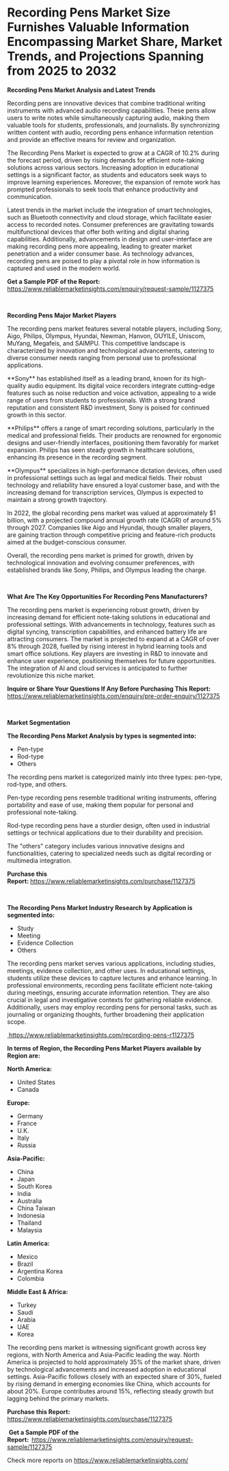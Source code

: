 <p><h1>Recording Pens Market Size Furnishes Valuable Information Encompassing Market Share, Market Trends, and Projections Spanning from 2025 to 2032</h1></p><p><strong>Recording Pens Market Analysis and Latest Trends</strong></p>
<p><p>Recording pens are innovative devices that combine traditional writing instruments with advanced audio recording capabilities. These pens allow users to write notes while simultaneously capturing audio, making them valuable tools for students, professionals, and journalists. By synchronizing written content with audio, recording pens enhance information retention and provide an effective means for review and organization.</p><p>The Recording Pens Market is expected to grow at a CAGR of 10.2% during the forecast period, driven by rising demands for efficient note-taking solutions across various sectors. Increasing adoption in educational settings is a significant factor, as students and educators seek ways to improve learning experiences. Moreover, the expansion of remote work has prompted professionals to seek tools that enhance productivity and communication.</p><p>Latest trends in the market include the integration of smart technologies, such as Bluetooth connectivity and cloud storage, which facilitate easier access to recorded notes. Consumer preferences are gravitating towards multifunctional devices that offer both writing and digital sharing capabilities. Additionally, advancements in design and user-interface are making recording pens more appealing, leading to greater market penetration and a wider consumer base. As technology advances, recording pens are poised to play a pivotal role in how information is captured and used in the modern world.</p></p>
<p><strong>Get a Sample PDF of the Report:&nbsp;</strong> <a href="https://www.reliablemarketinsights.com/enquiry/request-sample/1127375?utm_campaign=2385&utm_medium=2&utm_source=Github&utm_content=ia&utm_term=08022025&utm_id=recording-pens">https://www.reliablemarketinsights.com/enquiry/request-sample/1127375</a></p>
<p>&nbsp;</p>
<p><strong>Recording Pens Major Market Players</strong></p>
<p><p>The recording pens market features several notable players, including Sony, Aigo, Philips, Olympus, Hyundai, Newman, Hanvon, OUYILE, Uniscom, MuYang, Megafeis, and SAIMPU. This competitive landscape is characterized by innovation and technological advancements, catering to diverse consumer needs ranging from personal use to professional applications.</p><p>**Sony** has established itself as a leading brand, known for its high-quality audio equipment. Its digital voice recorders integrate cutting-edge features such as noise reduction and voice activation, appealing to a wide range of users from students to professionals. With a strong brand reputation and consistent R&D investment, Sony is poised for continued growth in this sector.</p><p>**Philips** offers a range of smart recording solutions, particularly in the medical and professional fields. Their products are renowned for ergonomic designs and user-friendly interfaces, positioning them favorably for market expansion. Philips has seen steady growth in healthcare solutions, enhancing its presence in the recording segment.</p><p>**Olympus** specializes in high-performance dictation devices, often used in professional settings such as legal and medical fields. Their robust technology and reliability have ensured a loyal customer base, and with the increasing demand for transcription services, Olympus is expected to maintain a strong growth trajectory.</p><p>In 2022, the global recording pens market was valued at approximately $1 billion, with a projected compound annual growth rate (CAGR) of around 5% through 2027. Companies like Aigo and Hyundai, though smaller players, are gaining traction through competitive pricing and feature-rich products aimed at the budget-conscious consumer.</p><p>Overall, the recording pens market is primed for growth, driven by technological innovation and evolving consumer preferences, with established brands like Sony, Philips, and Olympus leading the charge.</p></p>
<p>&nbsp;</p>
<p><strong>What Are The Key Opportunities For Recording Pens Manufacturers?</strong></p>
<p><p>The recording pens market is experiencing robust growth, driven by increasing demand for efficient note-taking solutions in educational and professional settings. With advancements in technology, features such as digital syncing, transcription capabilities, and enhanced battery life are attracting consumers. The market is projected to expand at a CAGR of over 8% through 2028, fuelled by rising interest in hybrid learning tools and smart office solutions. Key players are investing in R&D to innovate and enhance user experience, positioning themselves for future opportunities. The integration of AI and cloud services is anticipated to further revolutionize this niche market.</p></p>
<p><strong>Inquire or Share Your Questions If Any Before Purchasing This Report:</strong> <a href="https://www.reliablemarketinsights.com/enquiry/pre-order-enquiry/1127375?utm_campaign=2385&utm_medium=2&utm_source=Github&utm_content=ia&utm_term=08022025&utm_id=recording-pens">https://www.reliablemarketinsights.com/enquiry/pre-order-enquiry/1127375</a></p>
<p>&nbsp;</p>
<p><strong>Market Segmentation</strong></p>
<p><strong>The Recording Pens Market Analysis by types is segmented into:</strong></p>
<p><ul><li>Pen-type</li><li>Rod-type</li><li>Others</li></ul></p>
<p><p>The recording pens market is categorized mainly into three types: pen-type, rod-type, and others. </p><p>Pen-type recording pens resemble traditional writing instruments, offering portability and ease of use, making them popular for personal and professional note-taking. </p><p>Rod-type recording pens have a sturdier design, often used in industrial settings or technical applications due to their durability and precision. </p><p>The "others" category includes various innovative designs and functionalities, catering to specialized needs such as digital recording or multimedia integration.</p></p>
<p><strong>Purchase this Report:&nbsp;</strong><a href="https://www.reliablemarketinsights.com/purchase/1127375?utm_campaign=2385&utm_medium=2&utm_source=Github&utm_content=ia&utm_term=08022025&utm_id=recording-pens">https://www.reliablemarketinsights.com/purchase/1127375</a></p>
<p>&nbsp;</p>
<p><strong>The Recording Pens Market Industry Research by Application is segmented into:</strong></p>
<p><ul><li>Study</li><li>Meeting</li><li>Evidence Collection</li><li>Others</li></ul></p>
<p><p>The recording pens market serves various applications, including studies, meetings, evidence collection, and other uses. In educational settings, students utilize these devices to capture lectures and enhance learning. In professional environments, recording pens facilitate efficient note-taking during meetings, ensuring accurate information retention. They are also crucial in legal and investigative contexts for gathering reliable evidence. Additionally, users may employ recording pens for personal tasks, such as journaling or organizing thoughts, further broadening their application scope.</p></p>
<p><a href="https://www.reliablemarketinsights.com/recording-pens-r1127375?utm_campaign=2385&utm_medium=2&utm_source=Github&utm_content=ia&utm_term=08022025&utm_id=recording-pens">&nbsp;https://www.reliablemarketinsights.com/recording-pens-r1127375</a></p>
<p><strong>In terms of Region, the Recording Pens Market Players available by Region are:</strong></p>
<p>
    <p> <strong> North America: </strong>
        <ul>
            <li>United States</li>
            <li>Canada</li>
        </ul>
        </p> 
    <p> <strong> Europe: </strong>
        <ul>
            <li>Germany</li>
            <li>France</li>
            <li>U.K.</li>
            <li>Italy</li>
            <li>Russia</li>
        </ul>
        </p> 
    <p> <strong> Asia-Pacific: </strong>
        <ul>
            <li>China</li>
            <li>Japan</li>
            <li>South Korea</li>
            <li>India</li>
            <li>Australia</li>
            <li>China Taiwan</li>
            <li>Indonesia</li>
            <li>Thailand</li>
            <li>Malaysia</li>
        </ul>
        </p> 
    <p> <strong> Latin America: </strong>
        <ul>
            <li>Mexico</li>
            <li>Brazil</li>
            <li>Argentina Korea</li>
            <li>Colombia</li>
        </ul>
        </p> 
    <p> <strong> Middle East & Africa: </strong>
        <ul>
            <li>Turkey</li>
            <li>Saudi</li>
            <li>Arabia</li>
            <li>UAE</li>
            <li>Korea</li>
        </ul>
    </p>
    </p>
<p><p>The recording pens market is witnessing significant growth across key regions, with North America and Asia-Pacific leading the way. North America is projected to hold approximately 35% of the market share, driven by technological advancements and increased adoption in educational settings. Asia-Pacific follows closely with an expected share of 30%, fueled by rising demand in emerging economies like China, which accounts for about 20%. Europe contributes around 15%, reflecting steady growth but lagging behind the primary markets.</p></p>
<p><strong>Purchase this Report: </strong><a href="https://www.reliablemarketinsights.com/purchase/1127375?utm_campaign=2385&utm_medium=2&utm_source=Github&utm_content=ia&utm_term=08022025&utm_id=recording-pens">https://www.reliablemarketinsights.com/purchase/1127375</a></p>
<p>&nbsp;<strong>Get a Sample PDF of the Report:&nbsp;&nbsp;</strong><a href="https://www.reliablemarketinsights.com/enquiry/request-sample/1127375?utm_campaign=2385&utm_medium=2&utm_source=Github&utm_content=ia&utm_term=08022025&utm_id=recording-pens">https://www.reliablemarketinsights.com/enquiry/request-sample/1127375</a></p>
<p><strong></strong></p>
<p>Check more reports on <a href="https://www.reliablemarketinsights.com/?utm_campaign=2385&utm_medium=2&utm_source=Github&utm_content=ia&utm_term=08022025&utm_id=recording-pens">https://www.reliablemarketinsights.com/</a></p>